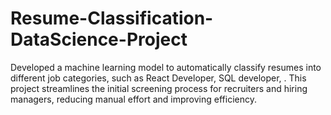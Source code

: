 # Resume-Classification-DataScience-Project
Developed a machine learning model to automatically classify resumes into different job categories, such as React Developer, SQL developer, . This project streamlines the initial screening process for recruiters and hiring managers, reducing manual effort and improving efficiency.
